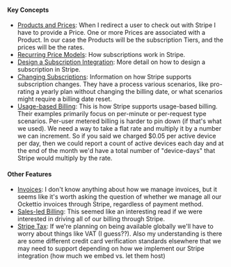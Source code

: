 #### Key Concepts

* [Products and Prices](https://stripe.com/docs/products-prices/how-products-and-prices-work#what-is-a-price): When I redirect a user to check out with Stripe I have to provide a Price. One or more Prices are associated with a Product. In our case the Products will be the subscription Tiers, and the prices will be the rates.
* [Recurring Price Models](https://stripe.com/docs/products-prices/pricing-models): How subscriptions work in Stripe.
* [Design a Subscription Integration](https://stripe.com/docs/billing/subscriptions/designing-integration): More detail on how to design a subscription in Stripe.
* [Changing Subscriptions](https://stripe.com/docs/billing/subscriptions/change): Information on how Stripe supports subscription changes. They have a process various scenarios, like pro-rating a yearly plan without changing the billing date, or what scenarios might require a billing date reset.
* [Usage-based Billing](https://stripe.com/docs/billing/subscriptions/usage-based): This is how Stripe supports usage-based billing. Their examples primarily focus on per-minute or per-request type scenarios. Per-user metered billing is harder to pin down (if that's what we used). We need a way to take a flat rate and multiply it by a number we can increment. So if you said we charged $0.05 per active device per day, then we could report a count of active devices each day and at the end of the month we'd have a total number of "device-days" that Stripe would multiply by the rate.


#### Other Features

* [Invoices](https://stripe.com/docs/invoicing/overview): I don't know anything about how we manage invoices, but it seems like it's worth asking the question of whether we manage all our Ockettio invoices through Stripe, regardless of payment method.
* [Sales-led Billing](https://stripe.com/docs/billing/subscriptions/sales-led-billing): This seemed like an interesting read if we were interested in driving all of our billing through Stripe.
* [Stripe Tax](https://stripe.com/docs/billing/taxes): If we're planning on being available globally we'll have to worry about things like VAT (I guess??). Also my understanding is there are some different credit card verification standards elsewhere that we may need to support depending on how we implement our Stripe integration (how much we embed vs. let them host)
